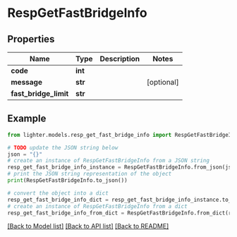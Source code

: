 # RespGetFastBridgeInfo


## Properties

Name | Type | Description | Notes
------------ | ------------- | ------------- | -------------
**code** | **int** |  | 
**message** | **str** |  | [optional] 
**fast_bridge_limit** | **str** |  | 

## Example

```python
from lighter.models.resp_get_fast_bridge_info import RespGetFastBridgeInfo

# TODO update the JSON string below
json = "{}"
# create an instance of RespGetFastBridgeInfo from a JSON string
resp_get_fast_bridge_info_instance = RespGetFastBridgeInfo.from_json(json)
# print the JSON string representation of the object
print(RespGetFastBridgeInfo.to_json())

# convert the object into a dict
resp_get_fast_bridge_info_dict = resp_get_fast_bridge_info_instance.to_dict()
# create an instance of RespGetFastBridgeInfo from a dict
resp_get_fast_bridge_info_from_dict = RespGetFastBridgeInfo.from_dict(resp_get_fast_bridge_info_dict)
```
[[Back to Model list]](../README.md#documentation-for-models) [[Back to API list]](../README.md#documentation-for-api-endpoints) [[Back to README]](../README.md)


